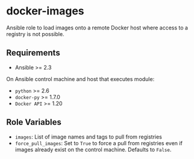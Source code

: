 # docker-images

Ansible role to load images onto a remote Docker host where access to a registry is not possible.


## Requirements

- Ansible >= 2.3

On Ansible control machine and host that executes module:

- `python` >= 2.6
- `docker-py` >= 1.7.0
- `Docker API` >= 1.20

## Role Variables

- `images`: List of image names and tags to pull from registries
- `force_pull_images`: Set to `True` to force a pull from registries even if images already exist on the control
machine. Defaults to `False`.
